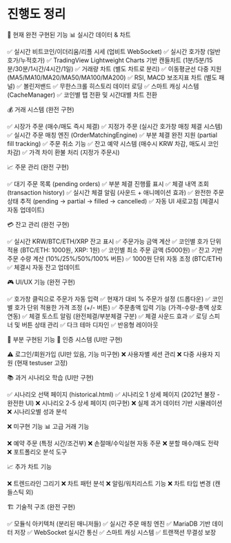 # 진행도 정리

🎯 현재 완전 구현된 기능
📊 실시간 데이터 & 차트

✅ 실시간 비트코인/이더리움/리플 시세 (업비트 WebSocket)
✅ 실시간 호가창 (일반호가/누적호가)
✅ TradingView Lightweight Charts 기반 캔들차트 (1분/5분/15분/30분/1시간/4시간/1일)
✅ 거래량 차트 (별도 차트로 분리)
✅ 이동평균선 다중 지원 (MA5/MA10/MA20/MA50/MA100/MA200)
✅ RSI, MACD 보조지표 차트 (별도 패널)
✅ 볼린저밴드
✅ 무한스크롤 히스토리 데이터 로딩
✅ 스마트 캐싱 시스템 (CacheManager)
✅ 코인별 탭 전환 및 시간대별 차트 전환

💰 거래 시스템 (완전 구현)

✅ 시장가 주문 (매수/매도 즉시 체결)
✅ 지정가 주문 (실시간 호가창 매칭 체결 시스템)
✅ 실시간 주문 매칭 엔진 (OrderMatchingEngine)
✅ 부분 체결 완전 지원 (partial fill tracking)
✅ 주문 취소 기능
✅ 잔고 예약 시스템 (매수시 KRW 차감, 매도시 코인 차감)
✅ 가격 차이 환불 처리 (지정가 주문시)

📈 주문 관리 (완전 구현)

✅ 대기 주문 목록 (pending orders)
✅ 부분 체결 진행률 표시
✅ 체결 내역 조회 (transaction history)
✅ 실시간 체결 알림 (사운드 + 애니메이션 효과)
✅ 완전한 주문 상태 추적 (pending → partial → filled → cancelled)
✅ 자동 UI 새로고침 (체결시 자동 업데이트)

💳 잔고 관리 (완전 구현)

✅ 실시간 KRW/BTC/ETH/XRP 잔고 표시
✅ 주문가능 금액 계산
✅ 코인별 호가 단위 적용 (BTC/ETH: 1000원, XRP: 1원)
✅ 코인별 최소 주문 금액 (5000원)
✅ 잔고 기반 주문 수량 계산 (10%/25%/50%/100% 버튼)
✅ 1000원 단위 자동 조정 (BTC/ETH)
✅ 체결시 자동 잔고 업데이트

🎮 UI/UX 기능 (완전 구현)

✅ 호가창 클릭으로 주문가 자동 입력
✅ 현재가 대비 % 주문가 설정 (드롭다운)
✅ 코인별 호가 단위 적용한 가격 조정 (+/- 버튼)
✅ 주문총액 입력 기능 (가격-수량-총액 상호연동)
✅ 체결 토스트 알림 (완전체결/부분체결 구분)
✅ 체결 사운드 효과
✅ 로딩 스피너 및 버튼 상태 관리
✅ 다크 테마 디자인
✅ 반응형 레이아웃

🔄 부분 구현된 기능
🔐 인증 시스템 (UI만 구현)

⚠️ 로그인/회원가입 (UI만 있음, 기능 미구현)
❌ 사용자별 세션 관리
❌ 다중 사용자 지원 (현재 testuser 고정)

📚 과거 시나리오 학습 (UI만 구현)

✅ 시나리오 선택 페이지 (historical.html)
✅ 시나리오 1 상세 페이지 (2021년 불장 - 완전한 UI)
❌ 시나리오 2-5 상세 페이지 (미구현)
❌ 실제 과거 데이터 기반 시뮬레이션
❌ 시나리오별 성과 분석

❌ 미구현 기능
📊 고급 거래 기능

❌ 예약 주문 (특정 시간/조건부)
❌ 손절매/수익실현 자동 주문
❌ 분할 매수/매도 전략
❌ 포트폴리오 분석 도구

📈 추가 차트 기능

❌ 트렌드라인 그리기
❌ 차트 패턴 분석
❌ 알림/워치리스트 기능
❌ 차트 타입 변경 (캔들스틱 외)

🏗️ 기술적 구조 (완전 구현)

✅ 모듈식 아키텍처 (분리된 매니저들)
✅ 실시간 주문 매칭 엔진
✅ MariaDB 기반 데이터 저장
✅ WebSocket 실시간 통신
✅ 스마트 캐싱 시스템
✅ 트랜잭션 무결성 보장
